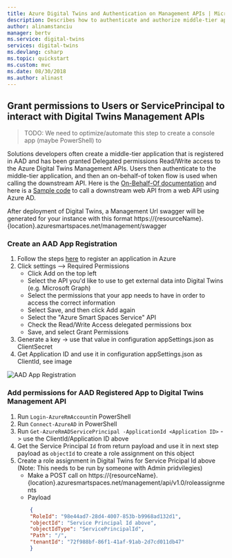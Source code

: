 ```yaml
---
title: Azure Digital Twins and Authentication on Management APIs | Microsoft Docs
description: Describes how to authenticate and authorize middle-tier applications to have access to Azure Digital Twins Management APIs.
author: alinamstanciu
manager: bertv
ms.service: digital-twins
services: digital-twins
ms.devlang: csharp
ms.topic: quickstart
ms.custom: mvc
ms.date: 08/30/2018
ms.author: alinast
---
```


## Grant permissions to Users or ServicePrincipal to interact with Digital Twins Management APIs

>TODO: We need to optimize/automate this step to create a console app (maybe PowerShell) to

Solutions developers often create a middle-tier application that is registered in AAD and has been granted Delegated permissions Read/Write access to the Azure Digital Twins Management APIs. Users then authenticate to the middle-tier application, and then an on-behalf-of token flow is used when calling the downstream API. Here is the [On-Behalf-Of documentation](https://docs.microsoft.com/en-us/azure/active-directory/develop/active-directory-v2-protocols-oauth-on-behalf-of) and here is a [Sample code](https://azure.microsoft.com/en-us/resources/samples/active-directory-dotnet-webapi-onbehalfof/) to call a downstream web API from a web API using Azure AD.

After deployment of Digital Twins, a Management Url swagger will be generated for your instance with this format https://{resourceName}.{location}.azuresmartspaces.net/management/swagger

### Create an AAD App Registration
1. Follow the steps [here](https://docs.microsoft.com/en-us/azure/active-directory/develop/quickstart-v1-integrate-apps-with-azure-ad) to register an application in Azure
1. Click settings --> Required Permissions
	* Click Add on the top left
	* Select the API you'd like to use to get external data into Digital Twins (e.g. Microsoft Graph)
	* Select the permissions that your app needs to have in order to access the correct information
	* Select Save, and then click Add again
	* Select the "Azure Smart Spaces Service" API
	* Check the Read/Write Access delegated permissions box
	* Save, and select Grant Permissions
 1. Generate a key -> use that value in configuration appSettings.json as ClientSecret
 1. Get Application ID and use it in configuration appSettings.json as ClientId, see image

 ![AAD App Registration][1]

### Add permissions for AAD Registered App to Digital Twins Management API
 1. Run `Login-AzureRmAccount`in PowerShell
 1. Run `Connect-AzureAD` in PowerShell
 1. Run `Get-AzureRmADServicePrincipal -ApplicationId <Application ID>` -> use the ClientId/Application ID above
 1. Get the Service Principal `Id` from return payload and use it in next step payload as `objectId` to create a role assignment on this object
 1. Create a role assignment in Digital Twins for Service Pricipal Id above (Note: This needs to be run by someone with Admin pridvilegies)
	* Make a POST call on https://{resourceName}.{location}.azuresmartspaces.net/management/api/v1.0/roleassignments
	* Payload
	```json
		{
		"RoleId": "98e44ad7-28d4-4007-853b-b9968ad132d1",
		"objectId": "Service Principal Id above",
		"objectIdType": "ServicePrincipalId",
		"Path": "/",
		"tenantId": "72f988bf-86f1-41af-91ab-2d7cd011db47"
		}
	```

<!-- Images -->
[1]: /media/quickstart-view-occupancy-dotnet/AADAppRegistration.png



